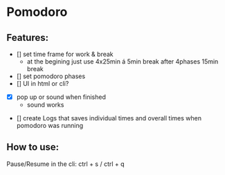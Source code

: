 # Pomodoro 
## Features:
- [] set time frame for work & break 
  - at the begining just use 4x25min á 5min break after 4phases 15min break 
- [] set pomodoro phases
- [] UI in html or cli?
- [x] pop up or sound when finished
  - sound works
- [] create Logs that saves individual times and overall times when pomodoro was running

## How to use: 
Pause/Resume in the cli: ctrl + s / ctrl + q
